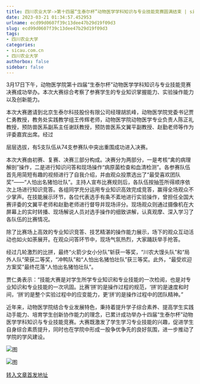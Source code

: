 ```yaml
---
title: 四川农业大学->第十四届“生泰尔杯”动物医学学科知识与专业技能竞赛圆满结束 | sicau.com.cn
date: 2023-03-21 01:34:57.452953
urlname: ecd99d0607f39c13dee47b29d19f09d3
slug: ecd99d0607f39c13dee47b29d19f09d3
tags: 
- 四川农业大学
categories:
- sicau.com.cn
- 四川农业大学
authorbox: false
sidebar: false
---
```

3月17日下午，动物医学院第十四届“生泰尔杯”动物医学学科知识与专业技能竞赛决赛成功举办。本次大赛综合考察了参赛学生的专业知识掌握能力、实验操作能力以及创新能力。

本次大赛邀请到北京生泰尔科技股份有限公司经理胡凯峰，动物医学院党委书记贾仁勇教授，教务处实践教学组王传辉老师，动物医学院动物医学专业负责人陈正礼教授，预防兽医系副系主任谢跃教授，预防兽医系文翼平副教授、赵勤老师等作为评委嘉宾出席。经过
<!--more-->
层层选拔，有5支队伍从74支参赛队中突出重围成功进入决赛。

本次大赛由初赛、复赛、决赛三部分构成。决赛分为两部分，一是考核“禽的病理解剖”操作，二是进行知识问答和现场操作“病原菌检查和血清检测”。各参赛队伍首先用简短有趣的视频进行了自我介绍，并由观众投票选出了“最受喜欢团队奖”——“人怕出名猪怕壮队”。主持人宣布比赛规则后，各队伍按抽签所得顺序依次上场进行知识竞答。各组同学充分运用专业知识高效完成竞答，赢得全场观众不少掌声。在技能展示环节，各位代表选手有条不紊地进行实验操作，曾担任全国大赛评委的文翼平老师和赵勤老师进行督导并现场评分。现场观众则通过摄像机在大屏幕上的实时转播、现场解说人员对选手操作的细致讲解，认真观摩、深入学习了各队伍的比赛情况。

除了比赛场上高效的专业知识竞答、技艺精湛的操作能力展示，场下的观众互动活动也如火如荼展开。在观众问答环节中，现场气氛热烈，大家踊跃举手抢答。

经过几轮激烈的比拼，最终“火箭少女小分队”斩获一等奖，“川农大馒头队”和“局外人队”荣获二等奖，“冲鸭队”和“人怕出名猪怕壮队”获三等奖。此外，“最受欢迎方案奖”最终花落“人怕出名猪怕壮队”。

贾仁勇表示：“技能大赛是对学生所学专业知识和专业技能的一次检阅，也是对专业知识和专业技能的一次巩固。比赛‘拼’的是操作过程的规范，‘拼’的是速度和时间，‘拼’的是整个实验过程中的应变能力，更‘拼’的是操作过程中的团队精神。”

近年来，动物医学院结合专业发展特色，秉持着提升学子综合素养、提高学生实践动手能力、培育学生创新协作能力的理念，已累计成功举办十四届“生泰尔杯”动物医学学科知识与专业技能竞赛。大赛既激发了学生学习专业技能的兴趣，促进学生自身综合素质提升，同时也在学院中形成一股争优争先的良好氛围，进一步推动了学院的学风建设。

![图](https://news.sicau.edu.cn/__local/B/C1/62/9937971EFA65D49A46CC6C52965_60BA1651_178664.png)

![图](https://news.sicau.edu.cn/__local/9/2D/8D/94F1064ED95A19ADC944F39B173_B4152DC0_15D98C.png)

[转入文章首发地址](https://news.sicau.edu.cn/info/1078/71465.htm)